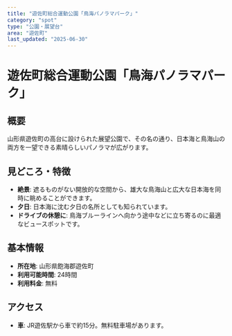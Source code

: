 ```yaml
---
title: "遊佐町総合運動公園「鳥海パノラマパーク」"
category: "spot"
type: "公園・展望台"
area: "遊佐町"
last_updated: "2025-06-30"
---
```


# 遊佐町総合運動公園「鳥海パノラマパーク」

## 概要
山形県遊佐町の高台に設けられた展望公園で、その名の通り、日本海と鳥海山の両方を一望できる素晴らしいパノラマが広がります。

## 見どころ・特徴
- **絶景**: 遮るものがない開放的な空間から、雄大な鳥海山と広大な日本海を同時に眺めることができます。
- **夕日**: 日本海に沈む夕日の名所としても知られています。
- **ドライブの休憩に**: 鳥海ブルーラインへ向かう途中などに立ち寄るのに最適なビュースポットです。

## 基本情報
- **所在地**: 山形県飽海郡遊佐町
- **利用可能時間**: 24時間
- **利用料金**: 無料

## アクセス
- **車**: JR遊佐駅から車で約15分。無料駐車場があります。